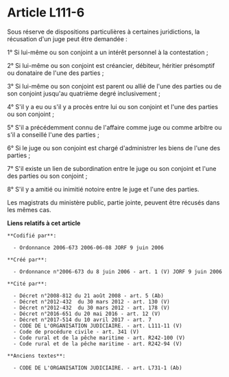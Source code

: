 # Article L111-6

Sous réserve de dispositions particulières à certaines juridictions, la récusation d'un juge peut être demandée :

1° Si lui-même ou son conjoint a un intérêt personnel à la contestation ;

2° Si lui-même ou son conjoint est créancier, débiteur, héritier présomptif ou donataire de l'une des parties ;

3° Si lui-même ou son conjoint est parent ou allié de l'une des parties ou de son conjoint jusqu'au quatrième degré
inclusivement ;

4° S'il y a eu ou s'il y a procès entre lui ou son conjoint et l'une des parties ou son conjoint ;

5° S'il a précédemment connu de l'affaire comme juge ou comme arbitre ou s'il a conseillé l'une des parties ;

6° Si le juge ou son conjoint est chargé d'administrer les biens de l'une des parties ;

7° S'il existe un lien de subordination entre le juge ou son conjoint et l'une des parties ou son conjoint ;

8° S'il y a amitié ou inimitié notoire entre le juge et l'une des parties.

Les magistrats du ministère public, partie jointe, peuvent être récusés dans les mêmes cas.

**Liens relatifs à cet article**

	**Codifié par**:

	  - Ordonnance 2006-673 2006-06-08 JORF 9 juin 2006

	**Créé par**:

	  - Ordonnance n°2006-673 du 8 juin 2006 - art. 1 (V) JORF 9 juin 2006

	**Cité par**:

	  - Décret n°2008-812 du 21 août 2008 - art. 5 (Ab)
	  - Décret n°2012-432  du 30 mars 2012 - art. 130 (V)
	  - Décret n°2012-432  du 30 mars 2012 - art. 178 (V)
	  - Décret n°2016-651 du 20 mai 2016 - art. 12 (V)
	  - Décret n°2017-514 du 10 avril 2017 - art. 7
	  - CODE DE L'ORGANISATION JUDICIAIRE. - art. L111-11 (V)
	  - Code de procédure civile - art. 341 (V)
	  - Code rural et de la pêche maritime - art. R242-100 (V)
	  - Code rural et de la pêche maritime - art. R242-94 (V)

	**Anciens textes**:

	  - CODE DE L'ORGANISATION JUDICIAIRE. - art. L731-1 (Ab)
